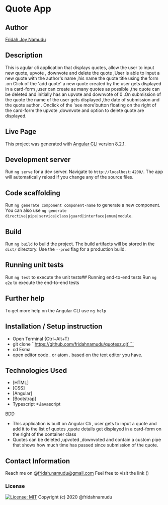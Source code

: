 # Quote App 
## Author
[Fridah Joy Namudu]()
## Description
This is agular cli application that displays quotes, allow the user to input new quote, upvote , downvote and delete the quote ,User is able to input a new quote with the author's name ,his name the quote title using the form .on Click of the 'add quote' a new quote created by the user gets displayed in a card-form ,user can create as many quotes as possible ,the quote can be deleted and initially has an upvote and downvote of 0 .On submission of the quote the name of the user gets displayed ,the date of submission and the quote author . Onclick of the 'see more'button floating on the right of the card-form the upvote ,downvote and option to delete quote are displayed.
## Live Page
This project was generated with [Angular CLI]() version 8.2.1.
## Development server
Run `ng serve` for a dev server. Navigate to `http://localhost:4200/`. The app will automatically reload if you change any of the source files.
## Code scaffolding
Run `ng generate component component-name` to generate a new component. You can also use `ng generate directive|pipe|service|class|guard|interface|enum|module`.
## Build
Run `ng build` to build the project. The build artifacts will be stored in the `dist/` directory. Use the `--prod` flag for a production build.
## Running unit tests
Run `ng test` to execute the unit tests## Running end-to-end tests
Run `ng e2e` to execute the end-to-end tests
## Further help
To get more help on the Angular CLI use `ng help`
## Installation / Setup instruction
* Open Terminal {Ctrl+Alt+T}
* git clone ``https://github.com/fridahnamudu/quotesz.git````
* cd Esma
*  open editor code . or atom . based on the text editor you have.
## Technologies Used
* [HTML]
* [CSS]
* [Angular]
* [Bootstrap]
* Typescript
*Javascript

BDD
- This application is built on Angular Cli , user gets to input a quote and add it to the list of quotes ,quote details get displayed in a card-form on the right of the container class
- Quotes can be deleted ,upvoted ,downvoted and contain a custom pipe that shows how much time  has passed since submission of the quote.
## Contact Information
Reach me on @fridah.namudu@gmail.com
Feel free to visit the link ()
### License
[![License: MIT](https://img.shields.io/badge/License-MIT-yellow.svg)](https://opensource.org/licenses/MIT)
Copyright (c) 2020 @fridahnamudu



